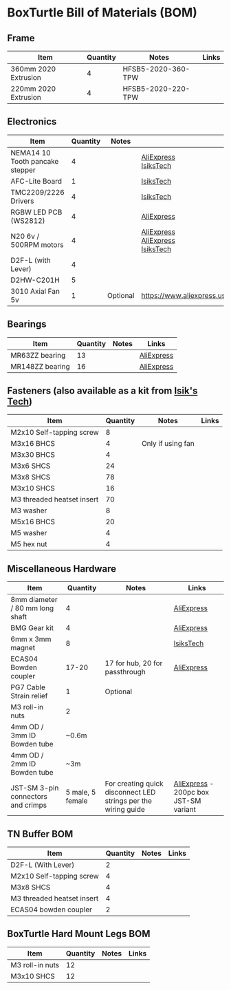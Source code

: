 # BoxTurtle Bill of Materials (BOM)

## Frame

| Item | Quantity | Notes | Links |
| -----|----------|-------|-------|
360mm 2020 Extrusion | 4 | HFSB5-2020-360-TPW |
220mm 2020 Extrusion | 4 | HFSB5-2020-220-TPW |

## Electronics
| Item | Quantity | Notes | Links |
|------|----------|-------|-------|
NEMA14 10 Tooth pancake stepper | 4 |  | [AliExpress](https://www.aliexpress.us/item/3256804884302626.html) <br/> [IsiksTech](https://store.isiks.tech/products/pancake-stepper)
AFC-Lite Board | 1 | | [IsiksTech](https://store.isiks.tech/products/afc-lite)
TMC2209/2226 Drivers | 4 | | [IsiksTech](https://store.isiks.tech/products/tmc2209-step-sticks)
RGBW LED PCB (WS2812) | 4 | | [AliExpress](https://www.aliexpress.us/item/3256801785673787.html)
N20 6v / 500RPM motors | 4 | | [AliExpress](https://www.aliexpress.us/item/2251832836005412.html) <br/> [AliExpress](https://www.aliexpress.us/item/3256805684127036.html) <br/> [IsiksTech](https://store.isiks.tech/products/bt-n20-motors)
D2F-L (with Lever) | 4 | |
D2HW-C201H | 5 | | 
3010 Axial Fan 5v | 1 | Optional | https://www.aliexpress.us/item/3256802884825067.html

## Bearings
| Item | Quantity | Notes | Links |
|------|----------|-------|-------|
| MR63ZZ bearing | 13 | | [AliExpress](https://www.aliexpress.us/item/3256801934742685.html)
| MR148ZZ bearing | 16 | | [AliExpress](https://www.aliexpress.us/item/2251832648440163.html)

## Fasteners (also available as a kit from [Isik's Tech](https://store.isiks.tech/products/box-turtle-stainless-fastener-kit))
| Item | Quantity | Notes | Links |
|------|----------|-------|-------|
| M2x10 Self-tapping screw | 8 | |
| M3x16 BHCS | 4 | Only if using fan |
| M3x30 BHCS | 4 | |
| M3x6 SHCS | 24 | |
| M3x8 SHCS | 78 | |
| M3x10 SHCS | 16 | |
| M3 threaded heatset insert | 70 | |
| M3 washer | 8 |  |
| M5x16 BHCS | 20 | |
| M5 washer | 4 | |
| M5 hex nut | 4 | |

## Miscellaneous Hardware
| Item | Quantity | Notes | Links |
|------|----------|-------|-------|
| 8mm diameter / 80 mm long shaft | 4 | | [AliExpress](https://www.aliexpress.us/item/2255800287548941.html)
| BMG Gear kit | 4 | | [AliExpress](https://www.aliexpress.us/item/3256805442986544.html)
| 6mm x 3mm magnet | 8 | | [IsiksTech](https://store.isiks.tech/products/n52-6mm-diameter-3mm-thick-neodymium-magnet)
| ECAS04 Bowden coupler | 17-20 | 17 for hub, 20 for passthrough | [AliExpress](https://www.aliexpress.us/item/3256806432021232.html)
| PG7 Cable Strain relief | 1 | Optional |
| M3 roll-in nuts | 2 | |
| 4mm OD / 3mm ID Bowden tube | ~0.6m |  |
| 4mm OD / 2mm ID Bowden tube | ~3m |  |
| JST-SM 3-pin connectors and crimps | 5 male, 5 female | For creating quick disconnect LED strings per the wiring guide | [AliExpress](https://www.aliexpress.us/item/3256802954473489.html) - 200pc box JST-SM variant

## TN Buffer BOM
| Item | Quantity | Notes | Links |
|------|----------|-------|-------|
| D2F-L (With Lever) | 2 | |
| M2x10 Self-tapping screw | 4 | |
| M3x8 SHCS | 4 | |
| M3 threaded heatset insert | 4 | |
| ECAS04 bowden coupler | 2 | |

## BoxTurtle Hard Mount Legs BOM
| Item | Quantity | Notes | Links |
|------|----------|-------|-------|
| M3 roll-in nuts | 12 | |
| M3x10 SHCS | 12 | |
